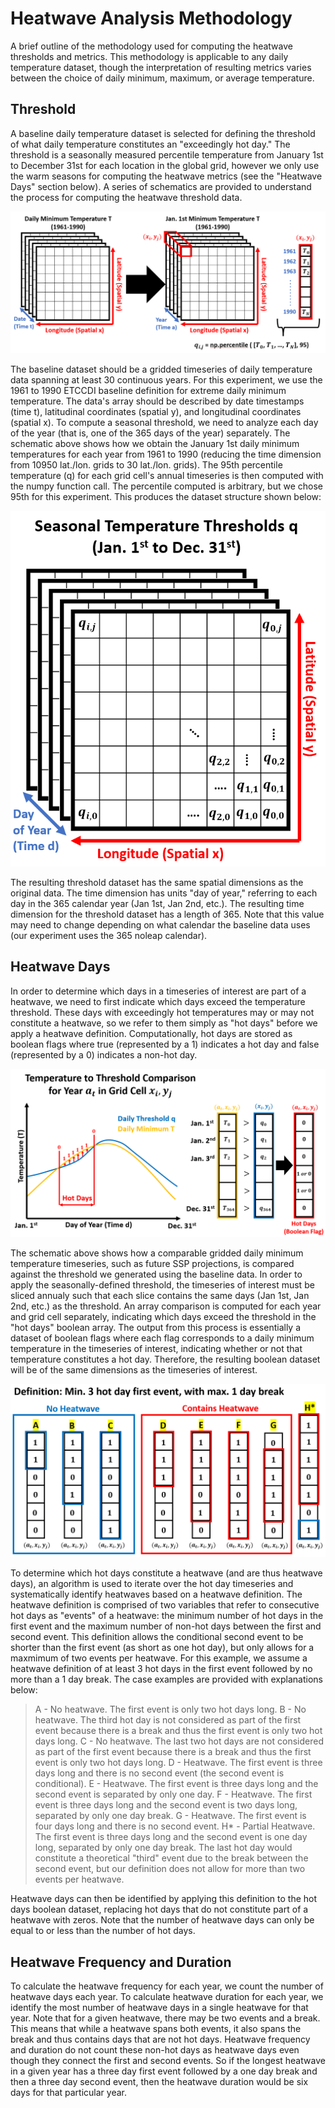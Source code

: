 # Heatwave Analysis Methodology
A brief outline of the methodology used for computing the heatwave thresholds and metrics. This methodology is applicable to any daily temperature dataset, though the interpretation of resulting metrics varies between the choice of daily minimum, maximum, or average temperature.
## Threshold
A baseline daily temperature dataset is selected for defining the threshold of what daily temperature constitutes an "exceedingly hot day." The threshold is a seasonally measured percentile temperature from January 1st to December 31st for each location in the global grid, however we only use the warm seasons for computing the heatwave metrics (see the "Heatwave Days" section below). A series of schematics are provided to understand the process for computing the heatwave threshold data.

![Schematic of gridded timeseries data being analyzed to produce seasonal percentiles thresholds for each grid cell.](imgs/schematic1.png "Schematic 1")

The baseline dataset should be a gridded timeseries of daily temperature data spanning at least 30 continuous years. For this experiment, we use the 1961 to 1990 ETCCDI baseline definition for extreme daily minimum temperature. The data's array should be described by date timestamps (time t), latitudinal coordinates (spatial y), and longitudinal coordinates (spatial x). To compute a seasonal threshold, we need to analyze each day of the year (that is, one of the 365 days of the year) separately. The schematic above shows how we obtain the January 1st daily minimum temperatures for each year from 1961 to 1990 (reducing the time dimension from 10950 lat./lon. grids to 30 lat./lon. grids). The 95th percentile temperature (q) for each grid cell's annual timeseries is then computed with the numpy function call. The percentile computed is arbitrary, but we chose 95th for this experiment. This produces the dataset structure shown below:

![Schematic of structure of threshold data.](imgs/schematic2.png "Schematic 2")

The resulting threshold dataset has the same spatial dimensions as the original data. The time dimension has units "day of year," referring to each day in the 365 calendar year (Jan 1st, Jan 2nd, etc.). The resulting time dimension for the threshold dataset has a length of 365. Note that this value may need to change depending on what calendar the baseline data uses (our experiment uses the 365 noleap calendar).

## Heatwave Days

In order to determine which days in a timeseries of interest are part of a heatwave, we need to first indicate which days exceed the temperature threshold. These days with exceedingly hot temperatures may or may not constitute a heatwave, so we refer to them simply as "hot days" before we apply a heatwave definition. Computationally, hot days are stored as boolean flags where true (represented by a 1) indicates a hot day and false (represented by a 0) indicates a non-hot day.

![Schematic showing how hot days are computed using timeseries data.](imgs/schematic3.png "Schematic 3")

The schematic above shows how a comparable gridded daily minimum temperature timeseries, such as future SSP projections, is compared against the threshold we generated using the baseline data. In order to apply the seasonally-defined threshold, the timeseries of interest must be sliced annualy such that each slice contains the same days (Jan 1st, Jan 2nd, etc.) as the threshold. An array comparison is computed for each year and grid cell separately, indicating which days exceed the threshold in the "hot days" boolean array. The output from this process is essentially a dataset of boolean flags where each flag corresponds to a daily minimum temperature in the timeseries of interest, indicating whether or not that temperature constitutes a hot day. Therefore, the resulting boolean dataset will be of the same dimensions as the timeseries of interest.

![Schematic showing how heatwave days are computed using hot days boolean data.](imgs/schematic4.png "Schematic 4")

To determine which hot days constitute a heatwave (and are thus heatwave days), an algorithm is used to iterate over the hot day timeseries and systematically identify heatwaves based on a heatwave definition. The heatwave definition is comprised of two variables that refer to consecutive hot days as "events" of a heatwave: the minimum number of hot days in the first event and the maximum number of non-hot days between the first and second event. This definition allows the conditional second event to be shorter than the first event (as short as one hot day), but only allows for a maxmimum of two events per heatwave. For this example, we assume a heatwave definition of at least 3 hot days in the first event followed by no more than a 1 day break. The case examples are provided with explanations below:

> A - No heatwave. The first event is only two hot days long.
> B - No heatwave. The third hot day is not considered as part of the first event because there is a break and thus the first event is only two hot days long.
> C - No heatwave. The last two hot days are not considered as part of the first event because there is a break and thus the first event is only two hot days long.
> D - Heatwave. The first event is three days long and there is no second event (the second event is conditional).
> E - Heatwave. The first event is three days long and the second event is separated by only one day.
> F - Heatwave. The first event is three days long and the second event is two days long, separated by only one day break.
> G - Heatwave. The first event is four days long and there is no second event.
> H* - Partial Heatwave. The first event is three days long and the second event is one day long, separated by only one day break. The last hot day would constitute a theoretical "third" event due to the break between the second event, but our definition does not allow for more than two events per heatwave.

Heatwave days can then be identified by applying this definition to the hot days boolean dataset, replacing hot days that do not constitute part of a heatwave with zeros. Note that the number of heatwave days can only be equal to or less than the number of hot days.

## Heatwave Frequency and Duration
To calculate the heatwave frequency for each year, we count the number of heatwave days each year. To calculate heatwave duration for each year, we identify the most number of heatwave days in a single heatwave for that year. Note that for a given heatwave, there may be two events and a break. This means that while a heatwave spans both events, it also spans the break and thus contains days that are not hot days. Heatwave frequency and duration do not count these non-hot days as heatwave days even though they connect the first and second events. So if the longest heatwave in a given year has a three day first event followed by a one day break and then a three day second event, then the heatwave duration would be six days for that particular year.

